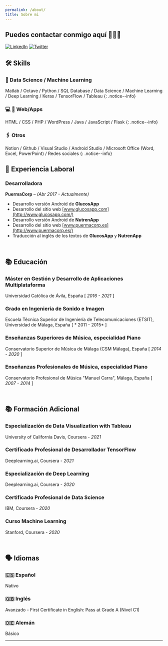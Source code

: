 ```yaml
---
permalink: /about/
title: Sobre mi
---
```

## Puedes contactar conmigo aquí 👩🏻‍💻

[![LinkedIn](https://img.shields.io/badge/-LinkedIn-1E88E5?style=for-the-badge&logo=linkedin&logoColor=FFFFFF)](linkedin.com/in/anapuermaruiz)
[![Twitter](https://img.shields.io/badge/-Twitter-1E88E5?style=for-the-badge&logo=twitter&logoColor=FFFFFF)](twitter.com/apuermaruiz)


## 🛠 Skills

### 🤖 Data Science / Machine Learning

Matlab / Octave / Python / SQL Database / Data Science / Machine Learning / Deep Learning / Keras / TensorFlow / Tableau 
{: .notice--info}

### 💻 📱 Web/Apps

HTML / CSS / PHP / WordPress / Java / JavaScript / Flask
{: .notice--info}

### 🖇️ Otros

Notion / Github / Visual Studio / Android Studio / Microsoft Office (Word, Excel, PowerPoint) / Redes sociales 
{: .notice--info}

## 💼 Experiencia Laboral

### Desarrolladora

**PuermaCorp** *– (Abr 2017 - Actualmente)*

- Desarrollo versión Android de **GlucosApp**
- Desarrollo del sitio web [www.glucosapp.com](http://www.glucosapp.com/)
- Desarrollo versión Android de **NutrenApp**
- Desarrollo del sitio web [www.puermacorp.es](http://www.puermacorp.es/)
- Traducción al inglés de los textos de **GlucosApp** y **NutrenApp**

<br/>

## 📚 Educación

### Máster en Gestión y Desarrollo de Aplicaciones Multiplataforma

Universidad Católica de Ávila, España  [ *2016 - 2021* ]

### Grado en Ingeniería de Sonido e Imagen

Escuela Técnica Superior de Ingeniería de Telecomunicaciones (ETSIT), Universidad de Málaga, España  [ * 2011 - 2015* ]

### Enseñanzas Superiores de Música, especialidad Piano

Conservatorio Superior de Música de Málaga (CSM Málaga), España  [ *2014 - 2020* ]

### Enseñanzas Profesionales de Música, especialidad Piano

Conservatorio Profesional de Música "Manuel Carra", Málaga, España  [ *2007 - 2014* ]

</br>

## 📚 Formación Adicional

### Especialización de Data Visualization with Tableau

University of California Davis, Coursera - *2021*

### Certificado Profesional de Desarrollador TensorFlow

Deeplearning.ai, Coursera - *2021*

### Especialización de Deep Learning

Deeplearning.ai, Coursera - *2020*

### Certificado Profesional de Data Science

IBM, Coursera - *2020*

### Curso Machine Learning

Stanford, Coursera - *2020*

<br/>

## 🗣️ Idiomas

### 🇪🇸 **Español**

Nativo

### 🇬🇧 Inglés

Avanzado - First Certificate in English: Pass at Grade A (Nivel C1)

### 🇩🇪 Alemán

Básico 

---
